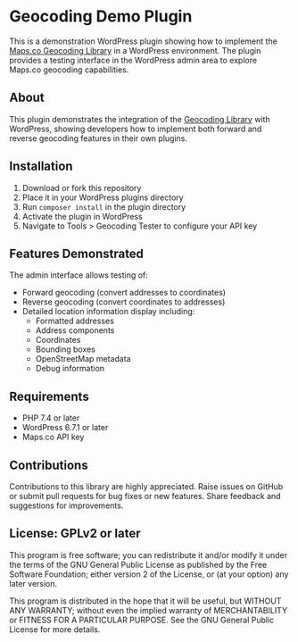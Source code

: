 # Geocoding Demo Plugin

This is a demonstration WordPress plugin showing how to implement the [Maps.co Geocoding Library](https://github.com/arraypress/geocoding) in a WordPress environment. The plugin provides a testing interface in the WordPress admin area to explore Maps.co geocoding capabilities.

## About

This plugin demonstrates the integration of the [Geocoding Library](https://github.com/arraypress/geocoding) with WordPress, showing developers how to implement both forward and reverse geocoding features in their own plugins.

## Installation

1. Download or fork this repository
2. Place it in your WordPress plugins directory
3. Run `composer install` in the plugin directory
4. Activate the plugin in WordPress
5. Navigate to Tools > Geocoding Tester to configure your API key

## Features Demonstrated

The admin interface allows testing of:
- Forward geocoding (convert addresses to coordinates)
- Reverse geocoding (convert coordinates to addresses)
- Detailed location information display including:
    - Formatted addresses
    - Address components
    - Coordinates
    - Bounding boxes
    - OpenStreetMap metadata
    - Debug information

## Requirements

- PHP 7.4 or later
- WordPress 6.7.1 or later
- Maps.co API key

## Contributions

Contributions to this library are highly appreciated. Raise issues on GitHub or submit pull requests for bug fixes or new features. Share feedback and suggestions for improvements.

## License: GPLv2 or later

This program is free software; you can redistribute it and/or modify it under the terms of the GNU General Public License as published by the Free Software Foundation; either version 2 of the License, or (at your option) any later version.

This program is distributed in the hope that it will be useful, but WITHOUT ANY WARRANTY; without even the implied warranty of MERCHANTABILITY or FITNESS FOR A PARTICULAR PURPOSE. See the GNU General Public License for more details.